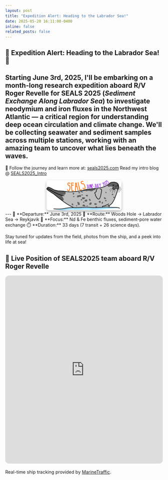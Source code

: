```yaml
---
layout: post
title: "Expedition Alert: Heading to the Labrador Sea!"
date: 2025-05-20 16:11:00-0400
inline: false
related_posts: false
---
```

 🌊 **Expedition Alert: Heading to the Labrador Sea! 🧭**
---
Starting **June 3rd, 2025**, I'll be embarking on a month-long research expedition aboard R/V Roger Revelle for **SEALS 2025** (*Sediment Exchange Along Labrador Sea*) to investigate neodymium and iron fluxes in the Northwest Atlantic — a critical region for understanding deep ocean circulation and climate change.
We'll be collecting seawater and sediment samples across multiple stations, working with an amazing team to uncover what lies beneath the waves.
---

🧭 Follow the journey and learn more at: [seals2025.com](https://seals2025.com)
Read my intro blog @ [SEALS2025_Intro](https://frozenarchives.github.io/blog/2025/seals25/)
<div style="display: flex; justify-content: center; align-items: center; gap: 10px; margin-top: 1em;">
      <a href="https://seals2025.com" target="_blank">
        <img src="/assets/img/seals-logo.png" alt="seals-logo" style="width: 240px; box-shadow: 0 4px 8px rgba(0, 0, 0, 0.3); border-radius: 8px;">
      </a>
</div>
---
📅 **Departure:** June 3rd, 2025
📍 **Route:** Woods Hole → Labrador Sea → Reykjavik  
🧪 **Focus:** Nd & Fe benthic fluxes, sediment-pore water exchange  
⏱️ **Duration:** 33 days (7 transit + 26 science days).

Stay tuned for updates from the field, photos from the ship, and a peek into life at sea!

<section class="map-container" style="margin: 2rem 0;">
  <h2 class="text-center">🚢 Live Position of SEALS2025 team aboard R/V Roger Revelle</h2>
  <iframe 
    src="https://www.marinetraffic.com/en/ais/embed/maptype:3/showmenu:false/shownames:true/mmsi:367800100/remember:false" 
    width="100%" 
    height="600" 
    style="border: none; border-radius: 12px;">
  </iframe>
  <p class="text-center mt-2" style="font-size: 0.9rem;">
    Real-time ship tracking provided by <a href="https://www.marinetraffic.com/" target="_blank" rel="noopener">MarineTraffic</a>.
  </p>
</section>

